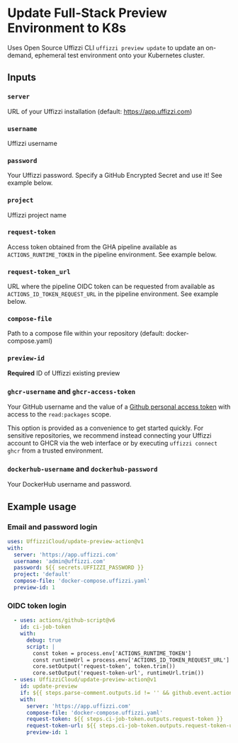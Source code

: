 # Update Full-Stack Preview Environment to K8s

Uses Open Source Uffizzi CLI `uffizzi preview update` to update an on-demand, ephemeral test environment onto your Kubernetes cluster.

## Inputs

### `server`

URL of your Uffizzi installation (default: https://app.uffizzi.com)

### `username`

Uffizzi username

### `password`

Your Uffizzi password. Specify a GitHub Encrypted Secret and use it! See example below.

### `project`

Uffizzi project name

### `request-token`

Access token obtained from the GHA pipeline available as `ACTIONS_RUNTIME_TOKEN` in the pipeline environment. See example below.

### `request-token_url`

URL where the pipeline OIDC token can be requested from available as `ACTIONS_ID_TOKEN_REQUEST_URL` in the pipeline environment. See example below.

### `compose-file`

Path to a compose file within your repository (default: docker-compose.yaml)

### `preview-id`

**Required** ID of Uffizzi existing preview

### `ghcr-username` and `ghcr-access-token`

Your GitHub username and the value of a [Github personal access token](https://docs.github.com/en/authentication/keeping-your-account-and-data-secure/creating-a-personal-access-token) with access to the `read:packages` scope.

This option is provided as a convenience to get started quickly. For sensitive repositories, we recommend instead connecting your Uffizzi account to GHCR via the web interface or by executing `uffizzi connect ghcr` from a trusted environment.

### `dockerhub-username` and `dockerhub-password`

Your DockerHub username and password.

## Example usage
### Email and password login

```yaml
uses: UffizziCloud/update-preview-action@v1
with:
  server: 'https://app.uffizzi.com'
  username: 'admin@uffizzi.com'
  password: ${{ secrets.UFFIZZI_PASSWORD }}
  project: 'default'
  compose-file: 'docker-compose.uffizzi.yaml'
  preview-id: 1
```

### OIDC token login

```yaml
  - uses: actions/github-script@v6
    id: ci-job-token
    with:
      debug: true
      script: |
        const token = process.env['ACTIONS_RUNTIME_TOKEN']
        const runtimeUrl = process.env['ACTIONS_ID_TOKEN_REQUEST_URL']
        core.setOutput('request-token', token.trim())
        core.setOutput('request-token-url', runtimeUrl.trim())
  - uses: UffizziCloud/update-preview-action@v1
    id: update-preview
    if: ${{ steps.parse-comment.outputs.id != '' && github.event.action != 'closed' }}
    with:
      server: 'https://app.uffizzi.com'
      compose-file: 'docker-compose.uffizzi.yaml'
      request-token: ${{ steps.ci-job-token.outputs.request-token }}
      request-token-url: ${{ steps.ci-job-token.outputs.request-token-url }}
      preview-id: 1
```

